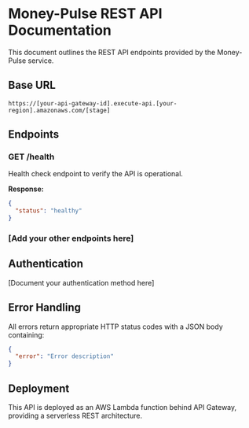 # Money-Pulse REST API Documentation

This document outlines the REST API endpoints provided by the Money-Pulse service.

## Base URL

```
https://[your-api-gateway-id].execute-api.[your-region].amazonaws.com/[stage]
```

## Endpoints

### GET /health

Health check endpoint to verify the API is operational.

**Response:**

```json
{
  "status": "healthy"
}
```

### [Add your other endpoints here]

## Authentication

[Document your authentication method here]

## Error Handling

All errors return appropriate HTTP status codes with a JSON body containing:

```json
{
  "error": "Error description"
}
```

## Deployment

This API is deployed as an AWS Lambda function behind API Gateway, providing a serverless REST architecture.
